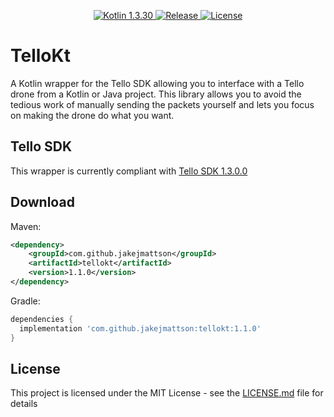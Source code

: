 <p align="center">
  <a href="https://kotlinlang.org/">
    <img src="https://img.shields.io/badge/Kotlin-1.3.30-blue.svg" alt="Kotlin 1.3.30">
  </a>
  <a href="https://GitHub.com/JakeJMattson/TelloKt/releases/">
    <img src="https://img.shields.io/github/release/JakeJMattson/TelloKt.svg" alt="Release">
  </a>
  <a href="LICENSE.md">
    <img src="https://img.shields.io/github/license/JakeJMattson/TouchControl.svg" alt="License">
  </a>
</p>

# TelloKt
A Kotlin wrapper for the Tello SDK allowing you to interface with a Tello drone from a Kotlin or Java project. This library allows you to avoid the tedious work of manually sending the packets yourself and lets you focus on making the drone do what you want.

## Tello SDK
This wrapper is currently compliant with [Tello SDK 1.3.0.0](https://dl-cdn.ryzerobotics.com/downloads/tello/20180910/Tello%20SDK%20Documentation%20EN_1.3.pdf)

## Download

Maven:
```xml
<dependency>
    <groupId>com.github.jakejmattson</groupId>
    <artifactId>tellokt</artifactId>
    <version>1.1.0</version>
</dependency>
```

Gradle:
```gradle
dependencies {
  implementation 'com.github.jakejmattson:tellokt:1.1.0'
}
```

## License
This project is licensed under the MIT License - see the [LICENSE.md](LICENSE.md) file for details
